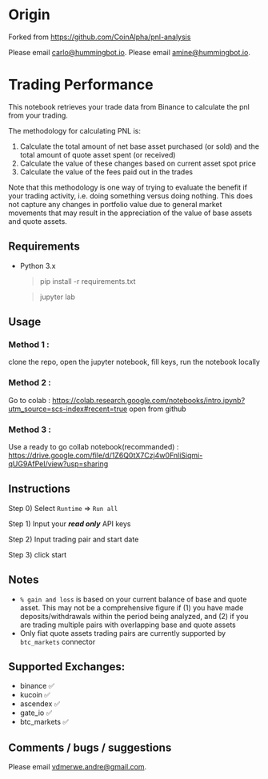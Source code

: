 # Origin
Forked from https://github.com/CoinAlpha/pnl-analysis 

Please email [carlo@hummingbot.io](mailto:carlol@hummingbot.io?subject=Colab:%20Performance%20Sheet).
Please email [amine@hummingbot.io](mailto:amine@hummingbot.io?subject=Colab:%20Performance%20Sheet).

# Trading Performance

This notebook retrieves your trade data from Binance to calculate the pnl from your trading.

The methodology for calculating PNL is:

1. Calculate the total amount of net base asset purchased (or sold) and the total amount of quote asset spent (or received)
2. Calculate the value of these changes based on current asset spot price
3. Calculate the value of the fees paid out in the trades

Note that this methodology is one way of trying to evaluate the benefit if your trading activity, i.e. doing something versus doing nothing. This does not capture any changes in portfolio value due to general market movements that may result in the appreciation of the value of base assets and quote assets.

## Requirements

-   Python 3.x

    > pip install -r requirements.txt

    > jupyter lab

## Usage

### Method 1 :

clone the repo, open the jupyter notebook, fill keys, run the notebook locally

### Method 2 :

Go to colab : https://colab.research.google.com/notebooks/intro.ipynb?utm_source=scs-index#recent=true
open from github

### Method 3 :

Use a ready to go collab notebook(recommanded) :
https://drive.google.com/file/d/1Z6Q0tX7Czj4w0FnliSiqmi-qUG9AfPeI/view?usp=sharing

## Instructions

Step 0) Select `Runtime` => `Run all`

Step 1) Input your **_read only_** API keys

Step 2) Input trading pair and start date

Step 3) click start

## Notes

-   `% gain and loss` is based on your current balance of base and quote asset. This may not be a comprehensive figure if (1) you have made deposits/withdrawals within the period being analyzed, and (2) if you are trading multiple pairs with overlapping base and quote assets
- Only fiat quote assets trading pairs are currently supported by `btc_markets` connector

## Supported Exchanges:

-   binance ✅
-   kucoin ✅
-   ascendex ✅
-   gate_io ✅
-   btc_markets ✅

## Comments / bugs / suggestions

Please email [vdmerwe.andre@gmail.com](mailto:vdmerwe.andre@gmail.com?subject=pnlCalculation).
